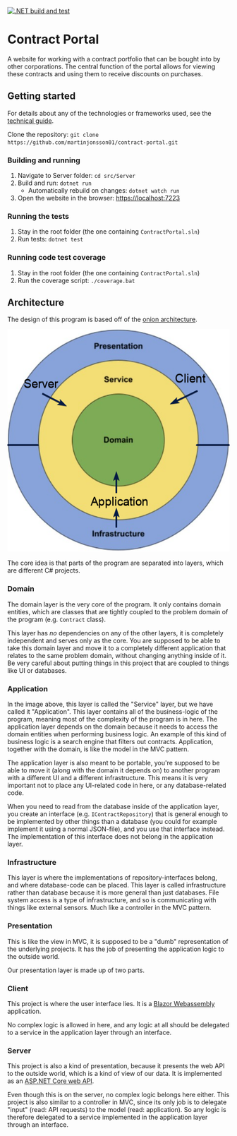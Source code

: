 [![.NET build and test](https://github.com/martinjonsson01/contract-portal/actions/workflows/dotnet.yml/badge.svg?branch=master)](https://github.com/martinjonsson01/contract-portal/actions/workflows/dotnet.yml)

# Contract Portal
A website for working with a contract portfolio that can be bought into by other corporations. The central function of the portal allows for viewing these contracts and using them to receive discounts on purchases.

## Getting started

For details about any of the technologies or frameworks used, see the [technical guide](documents/technical-guide.md).

Clone the repository: `git clone https://github.com/martinjonsson01/contract-portal.git`
### Building and running
1. Navigate to Server folder: `cd src/Server`
2. Build and run: `dotnet run`
   * Automatically rebuild on changes: `dotnet watch run`
3. Open the website in the browser: [https://localhost:7223](https://localhost:7223)

### Running the tests
1. Stay in the root folder (the one containing `ContractPortal.sln`)
2. Run tests: `dotnet test`

### Running code test coverage
1. Stay in the root folder (the one containing `ContractPortal.sln`)
2. Run the coverage script: `./coverage.bat`

## Architecture
The design of this program is based off of the [onion architecture](https://code-maze.com/onion-architecture-in-aspnetcore/).

![The onion architecture in this project](documents/images/onion-architecture.png)

The core idea is that parts of the program are separated into layers, which are different C# projects. 

### Domain
The domain layer is the very core of the program. It only contains domain entities, which are classes that are tightly coupled to the problem domain of the program (e.g. `Contract` class). 

This layer has *no* dependencies on any of the other layers, it is completely independent and serves only as the core. You are supposed to be able to take this domain layer and move it to a completely different application that relates to the same problem domain, without changing anything inside of it. Be very careful about putting things in this project that are coupled to things like UI or databases.

### Application
In the image above, this layer is called the "Service" layer, but we have called it "Application". This layer contains all of the business-logic of the program, meaning most of the complexity of the program is in here. The application layer depends on the domain because it needs to access the domain entities when performing business logic. An example of this kind of business logic is a search engine that filters out contracts. Application, together with the domain, is like the model in the MVC pattern.

The application layer is also meant to be portable, you're supposed to be able to move it (along with the domain it depends on) to another program with a different UI and a different infrastructure. This means it is very important not to place any UI-related code in here, or any database-related code. 

When you need to read from the database inside of the application layer, you create an interface (e.g. `IContractRepository`) that is general enough to be implemented by other things than a database (you could for example implement it using a normal JSON-file), and you use that interface instead. The implementation of this interface does not belong in the application layer.

### Infrastructure
This layer is where the implementations of repository-interfaces belong, and where database-code can be placed. This layer is called infrastructure rather than database because it is more general than just databases. File system access is a type of infrastructure, and so is communicating with things like external sensors. Much like a controller in the MVC pattern.

### Presentation
This is like the view in MVC, it is supposed to be a "dumb" representation of the underlying projects. It has the job of presenting the application logic to the outside world. 

Our presentation layer is made up of two parts.
### Client
This project is where the user interface lies. It is a [Blazor Webassembly](https://docs.microsoft.com/en-us/aspnet/core/blazor/?view=aspnetcore-6.0#blazor-webassembly) application.

No complex logic is allowed in here, and any logic at all should be delegated to a service in the application layer through an interface.

### Server
This project is also a kind of presentation, because it presents the web API to the outside world, which is a kind of view of our data. It is implemented as an [ASP.NET Core web API](https://docs.microsoft.com/en-us/aspnet/core/web-api/?view=aspnetcore-6.0).

Even though this is on the server, no complex logic belongs here either. This project is also similar to a controller in MVC, since its only job is to delegate "input" (read: API requests) to the model (read: application). So any logic is therefore delegated to a service implemented in the application layer through an interface.
